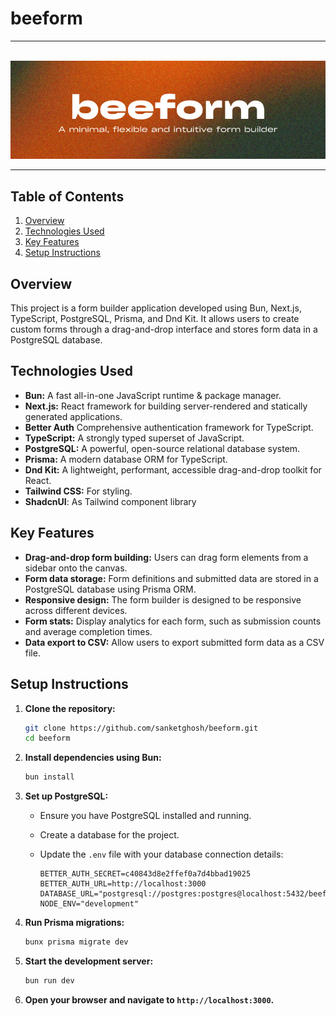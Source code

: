 # beeform

---

<div align="center">
  <br />
    <a href="https://github.com/sanketghosh/beeform" target="_blank">
      <img src="https://github.com/sanketghosh/beeform/blob/main/public/beeformRepoBanner.png" alt="Beeform Repo Banner">
    </a>
  <br />
</div>

---

## Table of Contents

1. [Overview](#overview)
2. [Technologies Used](#tech-stack)
3. [Key Features](#features)
4. [Setup Instructions](#setup-instruction)

## <a name="overview">Overview</a>

This project is a form builder application developed using Bun, Next.js, TypeScript, PostgreSQL, Prisma, and Dnd Kit. It allows users to create custom forms through a drag-and-drop interface and stores form data in a PostgreSQL database.

## <a name="tech-stack">Technologies Used</a>

- **Bun:** A fast all-in-one JavaScript runtime & package manager.
- **Next.js:** React framework for building server-rendered and statically generated applications.
- **Better Auth** Comprehensive authentication framework for TypeScript.
- **TypeScript:** A strongly typed superset of JavaScript.
- **PostgreSQL:** A powerful, open-source relational database system.
- **Prisma:** A modern database ORM for TypeScript.
- **Dnd Kit:** A lightweight, performant, accessible drag-and-drop toolkit for React.
- **Tailwind CSS:** For styling.
- **ShadcnUI**: As Tailwind component library

## <a name="features">Key Features</a>

- **Drag-and-drop form building:** Users can drag form elements from a sidebar onto the canvas.
- **Form data storage:** Form definitions and submitted data are stored in a PostgreSQL database using Prisma ORM.
- **Responsive design:** The form builder is designed to be responsive across different devices.
- **Form stats:** Display analytics for each form, such as submission counts and average completion times.
- **Data export to CSV:** Allow users to export submitted form data as a CSV file.

## <a name="setup-instruction">Setup Instructions</a>

1.  **Clone the repository:**

    ```bash
    git clone https://github.com/sanketghosh/beeform.git
    cd beeform
    ```

2.  **Install dependencies using Bun:**

    ```bash
    bun install
    ```

3.  **Set up PostgreSQL:**

    - Ensure you have PostgreSQL installed and running.
    - Create a database for the project.
    - Update the `.env` file with your database connection details:

      ```
      BETTER_AUTH_SECRET=c40843d8e2ffef0a7d4bbad19025
      BETTER_AUTH_URL=http://localhost:3000
      DATABASE_URL="postgresql://postgres:postgres@localhost:5432/beeform"
      NODE_ENV="development"
      ```

4.  **Run Prisma migrations:**

    ```bash
    bunx prisma migrate dev
    ```

5.  **Start the development server:**

    ```bash
    bun run dev
    ```

6.  **Open your browser and navigate to `http://localhost:3000`.**
